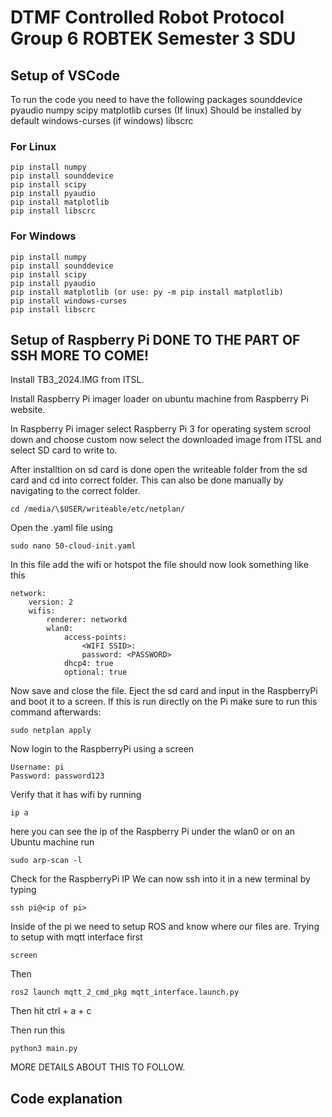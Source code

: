 # DTMF Controlled Robot Protocol Group 6 ROBTEK Semester 3 SDU

## Setup of VSCode

To run the code you need to have the following packages
sounddevice
pyaudio
numpy
scipy
matplotlib
curses (If linux) Should be installed by default
windows-curses (if windows)
libscrc

### For Linux

```
pip install numpy
pip install sounddevice
pip install scipy
pip install pyaudio
pip install matplotlib
pip install libscrc
```

### For Windows

```
pip install numpy
pip install sounddevice
pip install scipy
pip install pyaudio
pip install matplotlib (or use: py -m pip install matplotlib)
pip install windows-curses
pip install libscrc
```

## Setup of Raspberry Pi DONE TO THE PART OF SSH MORE TO COME!

Install TB3_2024.IMG from ITSL.

Install Raspberry Pi imager loader on ubuntu machine from Raspberry Pi website.

In Raspberry Pi imager select Raspberry Pi 3 for operating system scrool down and choose custom now select the downloaded image from ITSL and select SD card to write to.

After installtion on sd card is done open the writeable folder from the sd card and cd into correct folder. This can also be done manually by navigating to the correct folder.

```
cd /media/\$USER/writeable/etc/netplan/
```

Open the .yaml file using

```
sudo nano 50-cloud-init.yaml
```

In this file add the wifi or hotspot the file should now look something like this

```
network:
    version: 2
    wifis:
        renderer: networkd
        wlan0:
            access-points:
                <WIFI SSID>:
                password: <PASSWORD>
            dhcp4: true
            optional: true
```

Now save and close the file. Eject the sd card and input in the RaspberryPi and boot it to a screen.
If this is run directly on the Pi make sure to run this command afterwards:

```
sudo netplan apply
```

Now login to the RaspberryPi using a screen

```
Username: pi
Password: password123
```

Verify that it has wifi by running

```
ip a
```

here you can see the ip of the Raspberry Pi under the wlan0
or
on an Ubuntu machine run

```
sudo arp-scan -l
```

Check for the RaspberryPi IP
We can now ssh into it in a new terminal by typing

```
ssh pi@<ip of pi>
```

Inside of the pi we need to setup ROS and know where our files are.
Trying to setup with mqtt interface first

```
screen
```

Then

```
ros2 launch mqtt_2_cmd_pkg mqtt_interface.launch.py
```

Then hit ctrl + a + c

Then run this

```
python3 main.py
```

MORE DETAILS ABOUT THIS TO FOLLOW.

## Code explanation
